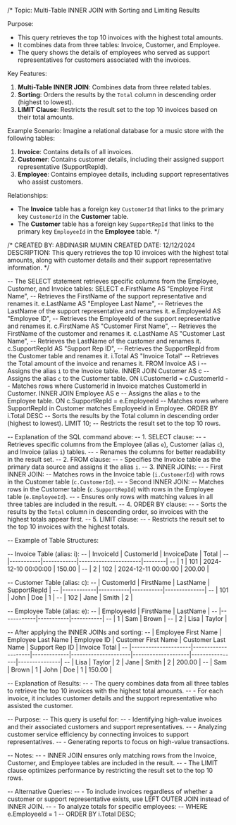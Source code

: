 /*
Topic: Multi-Table INNER JOIN with Sorting and Limiting Results

Purpose:
- This query retrieves the top 10 invoices with the highest total amounts.
- It combines data from three tables: Invoice, Customer, and Employee.
- The query shows the details of employees who served as support representatives for customers associated with the invoices.

Key Features:
1. **Multi-Table INNER JOIN**: Combines data from three related tables.
2. **Sorting**: Orders the results by the `Total` column in descending order (highest to lowest).
3. **LIMIT Clause**: Restricts the result set to the top 10 invoices based on their total amounts.

Example Scenario:
Imagine a relational database for a music store with the following tables:
1. **Invoice**: Contains details of all invoices.
2. **Customer**: Contains customer details, including their assigned support representative (SupportRepId).
3. **Employee**: Contains employee details, including support representatives who assist customers.

Relationships:
- The **Invoice** table has a foreign key `CustomerId` that links to the primary key `CustomerId` in the **Customer** table.
- The **Customer** table has a foreign key `SupportRepId` that links to the primary key `EmployeeId` in the **Employee** table.
*/

/*
CREATED BY: ABDINASIR MUMIN
CREATED DATE: 12/12/2024
DESCRIPTION: This query retrieves the top 10 invoices with the highest total amounts, along with customer details and their support representative information.
*/

-- The SELECT statement retrieves specific columns from the Employee, Customer, and Invoice tables:
SELECT
    e.FirstName AS "Employee First Name",   -- Retrieves the FirstName of the support representative and renames it.
    e.LastName AS "Employee Last Name",    -- Retrieves the LastName of the support representative and renames it.
    e.EmployeeId AS "Employee ID",         -- Retrieves the EmployeeId of the support representative and renames it.
    c.FirstName AS "Customer First Name",  -- Retrieves the FirstName of the customer and renames it.
    c.LastName AS "Customer Last Name",    -- Retrieves the LastName of the customer and renames it.
    c.SupportRepId AS "Support Rep ID",    -- Retrieves the SupportRepId from the Customer table and renames it.
    i.Total AS "Invoice Total"             -- Retrieves the Total amount of the invoice and renames it.
FROM 
    Invoice AS i                           -- Assigns the alias `i` to the Invoice table.
INNER JOIN
    Customer AS c                          -- Assigns the alias `c` to the Customer table.
ON 
    i.CustomerId = c.CustomerId            -- Matches rows where CustomerId in Invoice matches CustomerId in Customer.
INNER JOIN
    Employee AS e                          -- Assigns the alias `e` to the Employee table.
ON 
    c.SupportRepId = e.EmployeeId          -- Matches rows where SupportRepId in Customer matches EmployeeId in Employee.
ORDER BY 
    i.Total DESC                           -- Sorts the results by the Total column in descending order (highest to lowest).
LIMIT 10;                                  -- Restricts the result set to the top 10 rows.

-- Explanation of the SQL command above:
-- 1. SELECT clause:
--    - Retrieves specific columns from the Employee (alias `e`), Customer (alias `c`), and Invoice (alias `i`) tables.
--    - Renames the columns for better readability in the result set.
-- 2. FROM clause:
--    - Specifies the Invoice table as the primary data source and assigns it the alias `i`.
-- 3. INNER JOINs:
--    - First INNER JOIN:
--      Matches rows in the Invoice table (`i.CustomerId`) with rows in the Customer table (`c.CustomerId`).
--    - Second INNER JOIN:
--      Matches rows in the Customer table (`c.SupportRepId`) with rows in the Employee table (`e.EmployeeId`).
--    - Ensures only rows with matching values in all three tables are included in the result.
-- 4. ORDER BY clause:
--    - Sorts the results by the `Total` column in descending order, so invoices with the highest totals appear first.
-- 5. LIMIT clause:
--    - Restricts the result set to the top 10 invoices with the highest totals.

-- Example of Table Structures:

-- Invoice Table (alias: i):
-- | InvoiceId | CustomerId | InvoiceDate          | Total  |
-- |-----------|------------|----------------------|--------|
-- | 1         | 101        | 2024-12-10 00:00:00 | 150.00 |
-- | 2         | 102        | 2024-12-11 00:00:00 | 200.00 |

-- Customer Table (alias: c):
-- | CustomerId | FirstName | LastName  | SupportRepId |
-- |------------|-----------|-----------|--------------|
-- | 101        | John      | Doe       | 1            |
-- | 102        | Jane      | Smith     | 2            |

-- Employee Table (alias: e):
-- | EmployeeId | FirstName | LastName  |
-- |------------|-----------|-----------|
-- | 1          | Sam       | Brown     |
-- | 2          | Lisa      | Taylor    |

-- After applying the INNER JOINs and sorting:
-- | Employee First Name | Employee Last Name | Employee ID | Customer First Name | Customer Last Name | Support Rep ID | Invoice Total |
-- |---------------------|--------------------|-------------|---------------------|--------------------|----------------|---------------|
-- | Lisa                | Taylor            | 2           | Jane                | Smith             | 2              | 200.00        |
-- | Sam                 | Brown             | 1           | John                | Doe               | 1              | 150.00        |

-- Explanation of Results:
-- - The query combines data from all three tables to retrieve the top 10 invoices with the highest total amounts.
-- - For each invoice, it includes customer details and the support representative who assisted the customer.

-- Purpose:
-- This query is useful for:
-- - Identifying high-value invoices and their associated customers and support representatives.
-- - Analyzing customer service efficiency by connecting invoices to support representatives.
-- - Generating reports to focus on high-value transactions.

-- Notes:
-- - INNER JOIN ensures only matching rows from the Invoice, Customer, and Employee tables are included in the result.
-- - The LIMIT clause optimizes performance by restricting the result set to the top 10 rows.

-- Alternative Queries:
-- - To include invoices regardless of whether a customer or support representative exists, use LEFT OUTER JOIN instead of INNER JOIN.
-- - To analyze totals for specific employees:
--   WHERE e.EmployeeId = 1
--   ORDER BY i.Total DESC;
